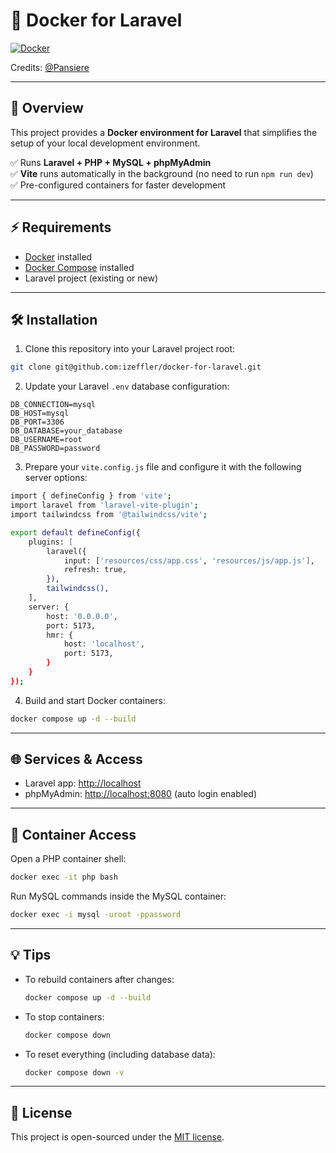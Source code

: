 # 🚀 Docker for Laravel

[![Docker](https://img.shields.io/badge/Docker-Compose-blue?logo=docker)](https://www.docker.com/)

Credits: [@Pansiere](https://github.com/Pansiere)

---

## 📖 Overview

This project provides a **Docker environment for Laravel** that simplifies the setup of your local development environment.  

✅ Runs **Laravel + PHP + MySQL + phpMyAdmin**  
✅ **Vite** runs automatically in the background (no need to run `npm run dev`)  
✅ Pre-configured containers for faster development  

---

## ⚡ Requirements

- [Docker](https://docs.docker.com/get-docker/) installed  
- [Docker Compose](https://docs.docker.com/compose/install/) installed  
- Laravel project (existing or new)  

---

## 🛠️ Installation

1. Clone this repository into your Laravel project root:

```bash
git clone git@github.com:izeffler/docker-for-laravel.git
```

2. Update your Laravel `.env` database configuration:

```dotenv
DB_CONNECTION=mysql
DB_HOST=mysql
DB_PORT=3306
DB_DATABASE=your_database
DB_USERNAME=root
DB_PASSWORD=password
```

3. Prepare your `vite.config.js` file and configure it with the following server options:

```bash
import { defineConfig } from 'vite';
import laravel from 'laravel-vite-plugin';
import tailwindcss from '@tailwindcss/vite';

export default defineConfig({
    plugins: [
        laravel({
            input: ['resources/css/app.css', 'resources/js/app.js'],
            refresh: true,
        }),
        tailwindcss(),
    ],
    server: {
        host: '0.0.0.0',
        port: 5173,
        hmr: {
            host: 'localhost',
            port: 5173,
        }
    }
});
```

4. Build and start Docker containers:

```bash
docker compose up -d --build
```

---

## 🌐 Services & Access

* Laravel app: [http://localhost](http://localhost)
* phpMyAdmin: [http://localhost:8080](http://localhost:8080) (auto login enabled)

---

## 🐳 Container Access

Open a PHP container shell:

```bash
docker exec -it php bash
```

Run MySQL commands inside the MySQL container:

```bash
docker exec -i mysql -uroot -ppassword
```

---

## 💡 Tips

* To rebuild containers after changes:

  ```bash
  docker compose up -d --build
  ```

* To stop containers:

  ```bash
  docker compose down
  ```

* To reset everything (including database data):

  ```bash
  docker compose down -v
  ```

---

## 📜 License

This project is open-sourced under the [MIT license](LICENSE).

